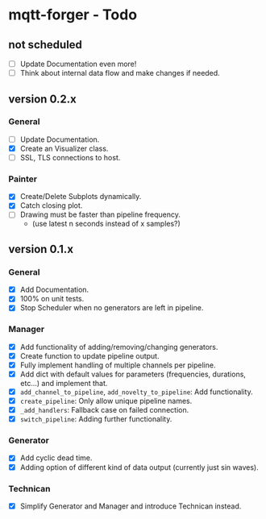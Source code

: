 # mqtt-forger - Todo

## not scheduled

- [ ] Update Documentation even more!
- [ ] Think about internal data flow and make changes if needed.

## version 0.2.x

### General

- [ ] Update Documentation.
- [x] Create an Visualizer class.
- [ ] SSL, TLS connections to host.

### Painter

- [x] Create/Delete Subplots dynamically.
- [x] Catch closing plot.
- [ ] Drawing must be faster than pipeline frequency.
    - (use latest n seconds instead of x samples?)

## version 0.1.x

### General

- [x] Add Documentation.
- [x] 100% on unit tests.
- [x] Stop Scheduler when no generators are left in pipeline.

### Manager

- [x] Add functionality of adding/removing/changing generators.
- [x] Create function to update pipeline output.
- [x] Fully implement handling of multiple channels per pipeline.
- [x] Add dict with default values for parameters (frequencies, durations, etc...) and implement that.
- [x] `add_channel_to_pipeline`, `add_novelty_to_pipeline`: Add functionality.
- [x] `create_pipeline`: Only allow unique pipeline names.
- [x] `_add_handlers`: Fallback case on failed connection.
- [x] `switch_pipeline`: Adding further functionality.
    
### Generator

- [x] Add cyclic dead time.
- [x] Adding option of different kind of data output (currently just sin waves).

### Technican

- [x] Simplify Generator and Manager and introduce Technican instead.
